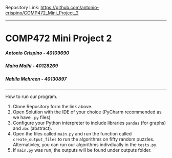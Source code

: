 Repository Link: https://github.com/antonio-crispino/COMP472_Mini_Project_2

------------------------------------

# COMP472 Mini Project 2

##### Antonio Crispino - 40109690

##### Maira Malhi - 40128269

##### Nabila Mehreen - 40130897


------------------------------------

How to run our program.

1. Clone Repository form the link above.
2. Open Solution with the IDE of your choice (PyCharm recommended as we have ```.py``` files)
3. Configure your Python interpreter to include libraries ```pandas``` (for graphs) and ```abc``` (abstract).
4. Open the files called ```main.py``` and run the function called ```create_output_files``` to run the algorithms on fifty random puzzles.
   Alternativley, you can run our algorithms indivdiually in the ```tests.py```.
5. If ```main.py``` was run, the outputs will be found under outputs folder.
